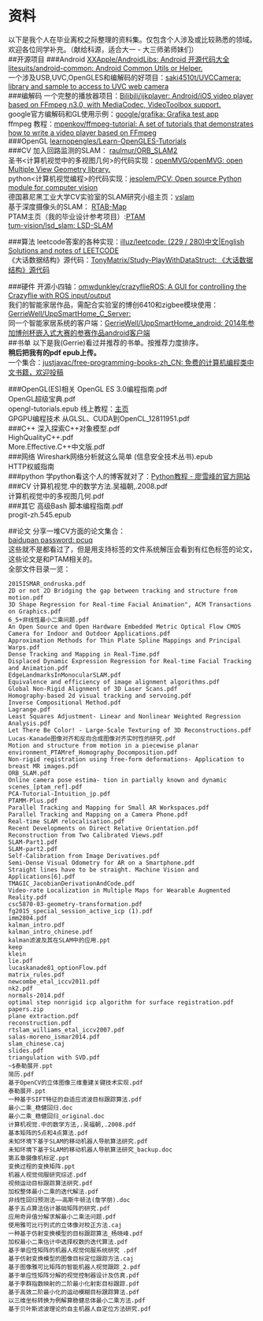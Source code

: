 # 资料
以下是我个人在毕业离校之际整理的资料集。仅包含个人涉及或比较熟悉的领域。欢迎各位同学补充。（献给科源，适合大一 - 大三师弟师妹们）    
##开源项目
###Android
[XXApple/AndroidLibs: Android 开源代码大全](https://github.com/XXApple/AndroidLibs)   
[litesuits/android-common: Android Common Utils or Helper.](https://github.com/litesuits/android-common)   
一个涉及USB,UVC,OpenGLES和编解码的好项目：[saki4510t/UVCCamera: library and sample to access to UVC web camera](https://github.com/saki4510t/UVCCamera)    
###编解码
一个完整的播放器项目：[Bilibili/ijkplayer: Android/iOS video player based on FFmpeg n3.0, with MediaCodec, VideoToolbox support.](https://github.com/Bilibili/ijkplayer)    
google官方编解码和GL使用示例：[google/grafika: Grafika test app](https://github.com/google/grafika)    
ffmpeg 教程：[mpenkov/ffmpeg-tutorial: A set of tutorials that demonstrates how to write a video player based on FFmpeg](https://github.com/mpenkov/ffmpeg-tutorial)    
###OpenGL
[learnopengles/Learn-OpenGLES-Tutorials](https://github.com/learnopengles/Learn-OpenGLES-Tutorials)    
###CV
加入回路监测的SLAM： [raulmur/ORB_SLAM2](https://github.com/raulmur/ORB_SLAM2)    
圣书<计算机视觉中的多视图几何>的代码实现：[openMVG/openMVG: open Multiple View Geometry library.](https://github.com/openMVG/openMVG)   
python<计算机视觉编程>的代码实现：[jesolem/PCV: Open source Python module for computer vision](https://github.com/jesolem/PCV)    
德国慕尼黑工业大学CV实验室的SLAM研究小组主页：[vslam](http://vision.in.tum.de/research/vslam)   
基于深度摄像头的SLAM： [RTAB-Map](http://introlab.github.io/rtabmap/)   
PTAM主页（我的毕业设计参考项目）:[PTAM](https://ewokrampage.wordpress.com/)  
[tum-vision/lsd_slam: LSD-SLAM](https://github.com/tum-vision/lsd_slam)  

###算法
leetcode答案的各种实现：[illuz/leetcode: (229 / 280)中文|English Solutions and notes of LEETCODE](https://github.com/illuz/leetcode)  
《大话数据结构》源代码：[TonyMatrix/Study-PlayWithDataStruct:    《大话数据结构》源代码](https://github.com/TonyMatrix/Study-PlayWithDataStruct)   

###硬件
开源小四轴：[omwdunkley/crazyflieROS: A GUI for controlling the Crazyflie with ROS   input/output](https://github.com/omwdunkley/crazyflieROS)   
我们的智能家居作品，需配合实验室的博创6410和zigbee模块使用：[GerrieWell/UppSmartHome_C_Server:](https://github.com/GerrieWell/UppSmartHome_C_Server)   
同一个智能家居系统的客户端：[GerrieWell/UppSmartHome_android: 2014年参加博创杯嵌入式大赛的参赛作品android客户端](https://github.com/GerrieWell/UppSmartHome_android)     
##书单
以下是我(Gerrie)看过并推荐的书单。按推荐力度排序。  
**稍后把我有的pdf epub上传。**  
一个集合：[justjavac/free-programming-books-zh_CN:    免费的计算机编程类中文书籍，欢迎投稿](https://github.com/justjavac/free-programming-books-zh_CN)   

###OpenGL(ES)相关
OpenGL ES 3.0编程指南.pdf   
OpenGL超级宝典.pdf   
opengl-tutorials.epub 线上教程：[主页](http://www.opengl-tutorial.org/cn/)   
GPGPU编程技术  从GLSL、CUDA到OpenCL_12811951.pdf   
###C++
深入探索C++对象模型.pdf   
HighQualityC++.pdf   
More.Effective.C++中文版.pdf  
###网络
Wireshark网络分析就这么简单 (信息安全技术丛书).epub   
HTTP权威指南    
###python
学python看这个人的博客就对了：[Python教程 - 廖雪峰的官方网站](http://www.liaoxuefeng.com/wiki/0014316089557264a6b348958f449949df42a6d3a2e542c000)   
###CV
计算机视觉.中的数学方法.吴福朝,.2008.pdf    
计算机视觉中的多视图几何.pdf   
###其它
高级Bash 脚本编程指南.pdf   
progit-zh.545.epub 

##论文
分享一堆CV方面的论文集合：     
[baidupan password: pcuq](http://pan.baidu.com/s/1i4UWd7n)      
这些就不是都看过了，但是用支持标签的文件系统解压会看到有红色标签的论文，这些论文是和PTAM相关的。   
全部文件目录一览：
```
2015ISMAR_ondruska.pdf
2D or not 2D Bridging the gap between tracking and structure from motion.pdf
3D Shape Regression for Real-time Facial Animation", ACM Transactions on Graphics.pdf
6_5+非线性最小二乘问题.pdf
An Open Source and Open Hardware Embedded Metric Optical Flow CMOS Camera for Indoor and Outdoor Applications.pdf
Approximation Methods for Thin Plate Spline Mappings and Principal Warps.pdf
Dense Tracking and Mapping in Real-Time.pdf
Displaced Dynamic Expression Regression for Real-time Facial Tracking and Animation.pdf
EdgeLandmarksInMonocularSLAM.pdf
Equivalence and efficiency of image alignment algorithms.pdf
Global Non-Rigid Alignment of 3D Laser Scans.pdf
Homography-based 2d visual tracking and servoing.pdf
Inverse Compositional Method.pdf
Lagrange.pdf
Least Squares Adjustment- Linear and Nonlinear Weighted Regression Analysis.pdf
Let There Be Color! - Large-Scale Texturing of 3D Reconstructions.pdf
Lucas-Kanade图像对齐和反向合成图像对齐实时性的研究.pdf
Motion and structure from motion in a piecewise planar environment_PTAMref_Homography_Docomposition.pdf
Non-rigid registration using free-form deformations- Application to breast MR images.pdf
ORB_SLAM.pdf
Online camera pose estima- tion in partially known and dynamic scenes_[ptam_ref].pdf
PCA-Tutorial-Intuition_jp.pdf
PTAMM-Plus.pdf
Parallel Tracking and Mapping for Small AR Workspaces.pdf
Parallel Tracking and Mapping on a Camera Phone.pdf
Real-time SLAM relocalisation.pdf
Recent Developments on Direct Relative Orientation.pdf
Reconstruction from Two Calibrated Views.pdf
SLAM-Part1.pdf
SLAM-part2.pdf
Self-Calibration from Image Derivatives.pdf
Semi-Dense Visual Odometry for AR on a Smartphone.pdf
Straight lines have to be straight. Machine Vision and Applications[6].pdf
TMAGIC_JacobianDerivationAndCode.pdf
Video-rate Localization in Multiple Maps for Wearable Augmented Reality.pdf
csc5870-03-geometry-transformation.pdf
fg2015_special_session_active_icp (1).pdf
imm2804.pdf
kalman_intro.pdf
kalman_intro_chinese.pdf
kalman滤波及其在SLAM中的应用.ppt
keep
klein
lie.pdf
lucaskanade81_optionFlow.pdf
matrix_rules.pdf
newcombe_etal_iccv2011.pdf
nk2.pdf
normals-2014.pdf
optimal step nonrigid icp algorithm for surface registration.pdf
papers.zip
plane extraction.pdf
reconstruction.pdf
rtslam_williams_etal_iccv2007.pdf
salas-moreno_ismar2014.pdf
slam_chinese.caj
slides.pdf
triangulation with SVD.pdf
~$泰勒展开.ppt
简历.pdf
基于OpenCV的立体图像三维重建关键技术实现.pdf
泰勒展开.ppt
一种基于SIFT特征的自适应滤波目标跟踪算法.pdf
最小二乘_稳健回归.doc
最小二乘_稳健回归_original.doc
计算机视觉.中的数学方法,.吴福朝,.2008.pdf
基本矩阵的5点和4点算法.pdf
未知环境下基于SLAM的移动机器人导航算法研究.pdf
未知环境下基于SLAM的移动机器人导航算法研究_backup.doc
第五章摄像机标定.ppt
变换过程的变换矩阵.ppt
机器人视觉伺服研究综述.pdf
视频运动目标跟踪算法研究.pdf
加权整体最小二乘的迭代解法.pdf
非线性回归预测法——高斯牛顿法(詹学朋).doc
基于五点算法估计基础矩阵的研究.pdf
应用奇异值分解求解最小二乘法问题.pdf
使用雅可比行列式的立体像对校正方法.caj
一种基于仿射变换模型的目标跟踪算法_杨晓峰.pdf
加权最小二乘估计中选择权数的迭代算法.pdf
基于单应性矩阵的机器人视觉伺服系统研究 .pdf
基于仿射变换模型的图像目标定位跟踪方法.caj
基于图像雅可比矩阵的智能机器人视觉跟踪_2.pdf
基于单应性矩阵分解的视觉控制器设计及仿真.pdf
基于李群指数映射的二阶最小化射影目标跟踪.pdf
基于高效二阶最小化的运动模糊目标跟踪算法.pdf
以三维坐标转换为例解算稳健总体最小二乘方法.pdf
基于贝叶斯滤波理论的自主机器人自定位方法研究.pdf
```


